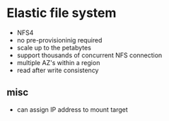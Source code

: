 # Elastic file system

- NFS4
- no pre-provisioninig required
- scale up to the petabytes
- support thousands of concurrent NFS connection
- multiple AZ's within a region
- read after write consistency

## misc

- can assign IP address to mount target